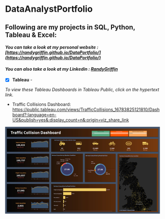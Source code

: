 # DataAnalystPortfolio
## Following are my projects in SQL, Python, Tableau & Excel: <br />
#### *You can take a look at my personal website : [https://randygriffin.github.io/DataPortfolio/](https://randygriffin.github.io/DataPortfolio/)* <br />
#### *You can also take a look at my Linkedin : [RandyGriffin](https://www.linkedin.com/in/randy-j-griffin/)* <br />

- [x] **Tableau** - 

*To view these Tableau Dashboards in Tableau Public, click on the hypertext link.*

- Traffic Collisions Dashboard: 
 https://public.tableau.com/views/TrafficCollisions_16783825121810/Dashboard?:language=en-US&publish=yes&:display_count=n&:origin=viz_share_link
 
![Traffic](visuals/Traffic.png) 
